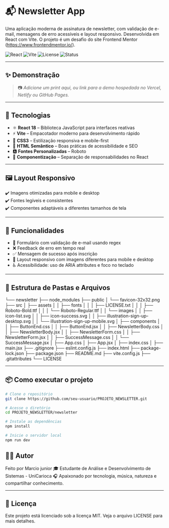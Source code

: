 # 📬 Newsletter App

Uma aplicação moderna de assinatura de newsletter, com validação de e-mail, mensagens de erro acessíveis e layout responsivo. Desenvolvida em React com Vite. O projeto é um desafio do site Frontend Mentor (https://www.frontendmentor.io/).

![React](https://img.shields.io/badge/React-18.2.0-61DAFB?logo=react&logoColor=white&style=for-the-badge)
![Vite](https://img.shields.io/badge/Vite-5.2.0-646CFF?logo=vite&logoColor=white&style=for-the-badge)
![License](https://img.shields.io/badge/license-MIT-green?style=for-the-badge)
![Status](https://img.shields.io/badge/status-em%20desenvolvimento-yellow?style=for-the-badge)

---

## ✨ Demonstração

> 📷 *Adicione um print aqui, ou link para a demo hospedada no Vercel, Netlify ou GitHub Pages.*

---

## 🚀 Tecnologias

- ⚛️ **React 18** – Biblioteca JavaScript para interfaces reativas
- ⚡ **Vite** – Empacotador moderno para desenvolvimento rápido
- 🎨 **CSS3** – Estilização responsiva e mobile-first
- 🧠 **HTML Semântico** – Boas práticas de acessibilidade e SEO
- 🅰️ **Fontes Personalizadas** – Roboto
- 📁 **Componentização** – Separação de responsabilidades no React

---

## 🖼️ Layout Responsivo

✔️ Imagens otimizadas para mobile e desktop  
✔️ Fontes legíveis e consistentes  
✔️ Componentes adaptáveis a diferentes tamanhos de tela

---

## 🧪 Funcionalidades

- 📩 Formulário com validação de e-mail usando regex
- ❌ Feedback de erro em tempo real
- ✅ Mensagem de sucesso após inscrição
- 📱 Layout responsivo com imagens diferentes para mobile e desktop
- ♿️ Acessibilidade: uso de ARIA attributes e foco no teclado

---

## 📁 Estrutura de Pastas e Arquivos

└── newsletter
    ├── node_modules
    ├── public
    │   └── favicon-32x32.png
    ├── src
    │   ├── assets
    │   │   ├── fonts
    │   │   │   ├── LICENSE.txt
    │   │   │   ├── Roboto-Bold.ttf
    │   │   │   └── Roboto-Regular.ttf
    │   │   └── images
    │   │       ├── icon-list.svg
    │   │       ├── icon-success.svg
    │   │       ├── illustration-sign-up-desktop.svg
    │   │       └── illustration-sign-up-mobile.svg
    │   ├── components
    │   │   ├── ButtonEnd.css
    │   │   ├── ButtonEnd.jsx
    │   │   ├── NewsletterBody.css
    │   │   ├── NewsletterBody.jsx
    │   │   ├── NewsletterForm.css
    │   │   ├── NewsletterForm.jsx
    │   │   ├── SuccessMessage.css
    │   │   └── SuccessMessage.jsx
    │   ├── App.css
    │   ├── App.jsx
    │   ├── index.css
    │   ├── main.jsx
    ├── .gitignore
    ├── eslint.config.js
    ├── index.html
    ├── package-lock.json
    ├──  package.json
    ├── README.md
    ├── vite.config.js
    ├── .gitattributes
    └── LICENSE

---

## 📦 Como executar o projeto

```bash
# Clone o repositório
git clone https://github.com/seu-usuario/PROJETO_NEWSLETTER.git

# Acesse o diretório
cd PROJETO_NEWSLETTER/newsletter

# Instale as dependências
npm install

# Inicie o servidor local
npm run dev

```

## 🧑‍💻 Autor
Feito por Marcio junior
🎓 Estudante de Análise e Desenvolvimento de Sistemas - UniCarioca
🎧 Apaixonado por tecnologia, música, natureza e compartilhar conhecimento.

---

## 📝 Licença
Este projeto está licenciado sob a licença MIT. Veja o arquivo LICENSE para mais detalhes.